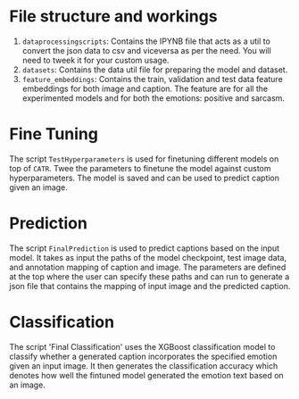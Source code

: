 # File structure and workings

1. `dataprocessingscripts`: Contains the IPYNB file that acts as a util to convert the json data to csv and viceversa as per the need. You will need to tweek it for your custom usage.
2. `datasets`: Contains the data util file for preparing the model and dataset.
3. `feature_embeddings`: Contains the train, validation and test data feature embeddings for both image and caption. The feature are for all the experimented models and for both the emotions: positive and sarcasm.

# Fine Tuning

The script `TestHyperparameters` is used for finetuning different models on top of `CATR`. Twee the parameters to finetune the model against custom hyperparameters. The model is saved and can be used to predict caption given an image. 

# Prediction

The script `FinalPrediction` is used to predict captions based on the input model. It takes as input the paths of the model checkpoint, test image data, and annotation mapping of caption and image.  The parameters are defined at the top where the user can specify these paths and can run to generate a json file that contains the mapping of input image and the predicted caption.

# Classification

The script 'Final Classification' uses the XGBoost classification model to classify whether a generated caption incorporates the specified emotion given an input image. It then generates the classification accuracy which denotes how well the fintuned model generated the emotion text based on an image.
